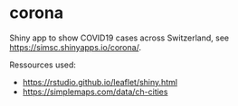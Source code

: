 # corona
Shiny app to show COVID19 cases across Switzerland, see https://simsc.shinyapps.io/corona/.

Ressources used: 
- https://rstudio.github.io/leaflet/shiny.html
- https://simplemaps.com/data/ch-cities
